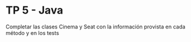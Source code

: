 # TP 5 - Java

Completar las clases Cinema y Seat con la información provista en cada método y en los tests
